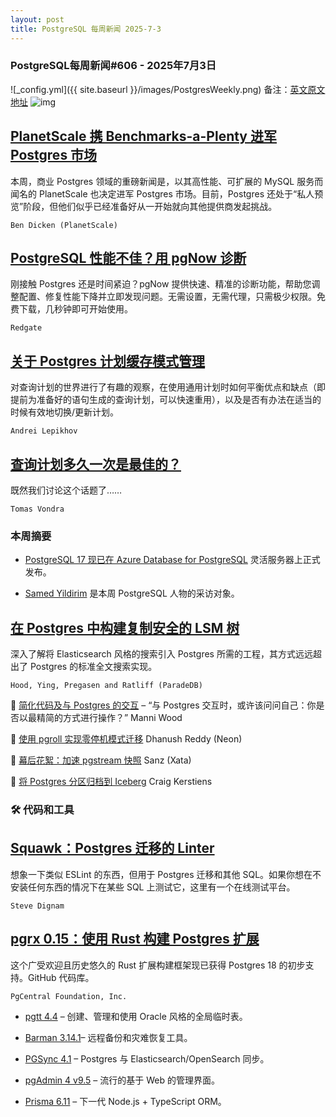 ```yaml
---
layout: post
title: PostgreSQL 每周新闻 2025-7-3
---
```

### PostgreSQL每周新闻#606 - 2025年7月3日
![_config.yml]({{ site.baseurl }}/images/PostgresWeekly.png)
备注：[英文原文地址](https://postgresweekly.com/issues/606)
![img](https://res.cloudinary.com/cpress/image/upload/w_1280,e_sharpen:60,q_auto/airmujwtkqsnko34s0al.jpg)
## [PlanetScale 携 Benchmarks-a-Plenty 进军 Postgres 市场](https://postgresweekly.com/link/171269/web)
本周，商业 Postgres 领域的重磅新闻是，以其高性能、可扩展的 MySQL 服务而闻名的 PlanetScale 也决定进军 Postgres 市场。目前，Postgres 还处于“私人预览”阶段，但他们似乎已经准备好从一开始就向其他提供商发起挑战。

`Ben Dicken (PlanetScale)`

## [PostgreSQL 性能不佳？用 pgNow 诊断](https://postgresweekly.com/link/171268/web)
刚接触 Postgres 还是时间紧迫？pgNow 提供快速、精准的诊断功能，帮助您调整配置、修复性能下降并立即发现问题。无需设置，无需代理，只需极少权限。免费下载，几秒钟即可开始使用。


`Redgate  `

## [关于 Postgres 计划缓存模式管理](https://postgresweekly.com/link/171272/web)
对查询计划的世界进行了有趣的观察，在使用通用计划时如何平衡优点和缺点（即提前为准备好的语句生成的查询计划，可以快速重用），以及是否有办法在适当的时候有效地切换/更新计划。

`Andrei Lepikhov `

## [查询计划多久一次是最佳的？](https://postgresweekly.com/link/171273/web)
既然我们讨论这个话题了……

`Tomas Vondra`

### **本周摘要**

* [PostgreSQL 17 现已在 Azure Database for PostgreSQL](https://postgresweekly.com/link/171274/web) 灵活服务器上正式发布。

* [Samed Yildirim](https://postgresweekly.com/link/171275/web) 是本周 PostgreSQL 人物的采访对象。

## [在 Postgres 中构建复制安全的 LSM 树](https://postgresweekly.com/link/171276/web)
深入了解将 Elasticsearch 风格的搜索引入 Postgres 所需的工程，其方式远远超出了 Postgres 的标准全文搜索实现。

`Hood, Ying, Pregasen and Ratliff (ParadeDB)`

📄 [简化代码及与 Postgres 的交互](https://postgresweekly.com/link/171277/web) – “与 Postgres 交互时，或许该问问自己：你是否以最精简的方式进行操作？” Manni Wood

📄 [使用 pgroll 实现零停机模式迁移](https://postgresweekly.com/link/171278/web) Dhanush Reddy (Neon)

📄 [幕后花絮：加速 pgstream 快照](https://postgresweekly.com/link/171279/web) Sanz (Xata)

📄 [将 Postgres 分区归档到 Iceberg](https://postgresweekly.com/link/171280/web) Craig Kerstiens


### **🛠 代码和工具**

## [Squawk：Postgres 迁移的 Linter](https://postgresweekly.com/link/171281/web)
想象一下类似 ESLint 的东西，但用于 Postgres 迁移和其他 SQL。如果你想在不安装任何东西的情况下在某些 SQL 上测试它，这里有一个在线测试平台。

`Steve Dignam`

## [pgrx 0.15：使用 Rust 构建 Postgres 扩展](https://postgresweekly.com/link/171283/web)
这个广受欢迎且历史悠久的 Rust 扩展构建框架现已获得 Postgres 18 的初步支持。GitHub 代码库。

`PgCentral Foundation, Inc.`

* [pgtt 4.4](https://postgresweekly.com/link/171285/web) – 创建、管理和使用 Oracle 风格的全局临时表。

* [Barman 3.14.1](https://postgresweekly.com/link/171286/web)– 远程备份和灾难恢复工具。

* [PGSync 4.1](https://postgresweekly.com/link/171287/web) – Postgres 与 Elasticsearch/OpenSearch 同步。

* [pgAdmin 4 v9.5](https://postgresweekly.com/link/171288/web) – 流行的基于 Web 的管理界面。

* [Prisma 6.11](https://postgresweekly.com/link/171289/web) – 下一代 Node.js + TypeScript ORM。